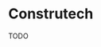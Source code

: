 # Construtech

<!--
https://docsend.com/view/e5ru94h
-->

TODO

<!--
https://www.construgame.com.br/
https://www.prevision.com.br/
https://credihome.com.br/
-->
